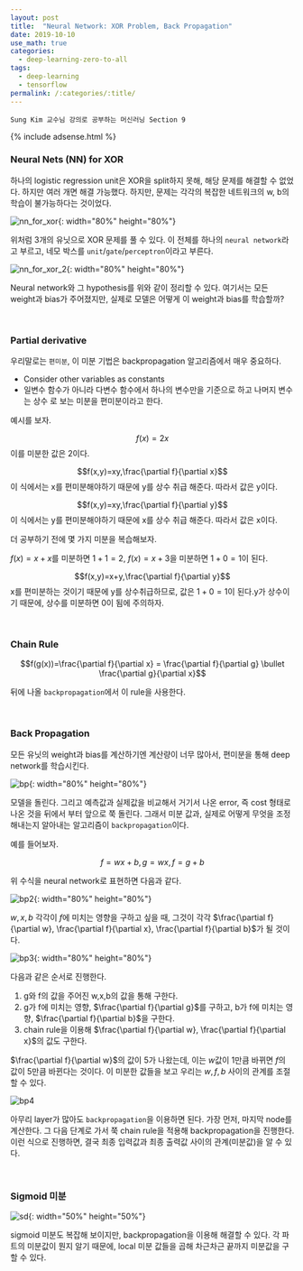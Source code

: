 ```yaml
---
layout: post
title:  "Neural Network: XOR Problem, Back Propagation"
date: 2019-10-10
use_math: true
categories:
  - deep-learning-zero-to-all
tags:
  - deep-learning
  - tensorflow
permalink: /:categories/:title/
---
```

`Sung Kim 교수님 강의로 공부하는 머신러닝 Section 9`

{% include adsense.html %}

### Neural Nets (NN) for XOR
하나의 logistic regression unit은 XOR을 split하지 못해, 해당 문제를 해결할 수 없었다. 하지만 여러 개면 해결 가능했다. 하지만, 문제는 각각의 복잡한 네트워크의 w, b의 학습이 불가능하다는 것이었다.

![nn_for_xor](/assets/images/nn_for_xor.png){: width="80%" height="80%"}

위처럼 3개의 유닛으로 XOR 문제를 풀 수 있다. 이 전체를 하나의 `neural network`라고 부르고, 네모 박스를 `unit`/`gate`/`perceptron`이라고 부른다.

![nn_for_xor_2](/assets/images/nn_for_xor_2.png){: width="80%" height="80%"}

Neural network와 그 hypothesis를 위와 같이 정리할 수 있다. 여기서는 모든 weight과 bias가 주어졌지만, 실제로 모델은 어떻게 이 weight과 bias를 학습할까?

<br/>

### Partial derivative
우리말로는 `편미분`, 이 미분 기법은 backpropagation 알고리즘에서 매우 중요하다.

- Consider other variables as constants
- 일변수 함수가 아니라 다변수 함수에서 하나의 변수만을 기준으로 하고 나머지 변수는 상수 로 보는 미분을 편미분이라고 한다.

예시를 보자.

$$f(x)=2x$$
이를 미분한 값은 2이다.

$$f(x,y)=xy,\frac{\partial f}{\partial x}$$
이 식에서는 x를 편미분해야하기 때문에 y를 상수 취급 해준다. 따라서 값은 y이다.

$$f(x,y)=xy,\frac{\partial f}{\partial y}$$
이 식에서는 y를 편미분해야하기 때문에 x를 상수 취급 해준다. 따라서 값은 x이다.

더 공부하기 전에 몇 가지 미분을 복습해보자.

$f(x)=x+x$를 미분하면 $1+1=2$, $f(x)=x+3$을 미분하면 $1+0=1$이 된다.

$$f(x,y)=x+y,\frac{\partial f}{\partial y}$$
x를 편미분하는 것이기 때문에 y를 상수취급하므로, 값은 $1+0=1$이 된다.y가 상수이기 때문에, 상수를 미분하면 0이 됨에 주의하자.

<br/>

### Chain Rule

$$f(g(x))=\frac{\partial f}{\partial x} = \frac{\partial f}{\partial g} \bullet \frac{\partial g}{\partial x}$$

뒤에 나올 `backpropagation`에서 이 rule을 사용한다.

<br/>

### Back Propagation
모든 유닛의 weight과 bias를 계산하기엔 계산량이 너무 많아서, 편미분을 통해 deep network를 학습시킨다.

![bp](/assets/images/bp.png){: width="80%" height="80%"}

모델을 돌린다. 그리고 예측값과 실제값을 비교해서 거기서 나온 error, 즉 cost 형태로 나온 것을 뒤에서 부터 앞으로 쭉 돌린다. 그래서 미분 값과, 실제로 어떻게 무엇을 조정해내는지 알아내는 알고리즘이 `backpropagation`이다.

예를 들어보자.

$$f = wx + b, g=wx, f=g+b$$

위 수식을 neural network로 표현하면 다음과 같다.

![bp2](/assets/images/bp2.png){: width="80%" height="80%"}

$w, x, b$ 각각이 $f$에 미치는 영향을 구하고 싶을 때, 그것이 각각 $\frac{\partial f}{\partial w}, \frac{\partial f}{\partial x}, \frac{\partial f}{\partial b}$가 될 것이다.

![bp3](/assets/images/bp3.png){: width="80%" height="80%"}

다음과 같은 순서로 진행한다.

1. g와 f의 값을 주어진 w,x,b의 값을 통해 구한다.
2. g가 f에 미치는 영향, $\frac{\partial f}{\partial g}$를 구하고, b가 f에 미치는 영향, $\frac{\partial f}{\partial b}$을 구한다.
3. chain rule을 이용해 $\frac{\partial f}{\partial w}, \frac{\partial f}{\partial x}$의 값도 구한다.

$\frac{\partial f}{\partial w}$의 값이 5가 나왔는데, 이는 $w$값이 1만큼 바뀌면 $f$의 값이 5만큼 바뀐다는 것이다. 이 미분한 값들을 보고 우리는 $w,f,b$ 사이의 관계를 조절할 수 있다.

![bp4](/assets/images/bp4.png)

아무리 layer가 많아도  `backpropagation`을 이용하면 된다. 가장 먼저, 마지막 node를 계산한다. 그 다음 단계로 가서 쭉 chain rule을 적용해 backpropagation을 진행한다. 이런 식으로 진행하면, 결국 최종 입력값과 최종 출력값 사이의 관계(미분값)을 알 수 있다.

<br/>

### Sigmoid 미분

![sd](/assets/images/sd.png){: width="50%" height="50%"}

sigmoid 미분도 복잡해 보이지만, backpropagation을 이용해 해결할 수 있다. 각 파트의 미분값이 뭔지 알기 때문에, local 미분 값들을 곱해 차근차근 끝까지 미분값을 구할 수 있다.
